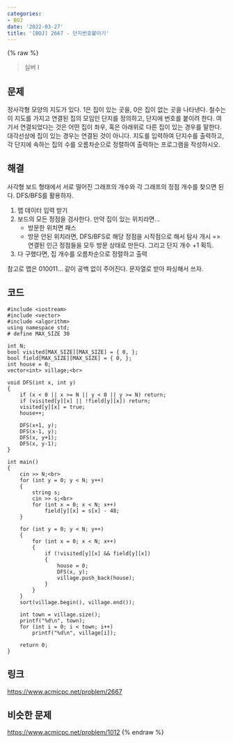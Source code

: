 ```yaml
---
categories:
- BOJ
date: '2022-03-27'
title: '[BOJ] 2667 - 단지번호붙이기'
---
```


{% raw %}
> 실버 I<br>

## 문제
정사각형 모양의 지도가 있다. 1은 집이 있는 곳을, 0은 집이 없는 곳을 나타낸다. 철수는 이 지도를 가지고 연결된 집의 모임인 단지를 정의하고, 단지에 번호를 붙이려 한다. 여기서 연결되었다는 것은 어떤 집이 좌우, 혹은 아래위로 다른 집이 있는 경우를 말한다. 대각선상에 집이 있는 경우는 연결된 것이 아니다. 지도를 입력하여 단지수를 출력하고, 각 단지에 속하는 집의 수를 오름차순으로 정렬하여 출력하는 프로그램을 작성하시오.

##  해결
사각형 보드 형태에서 서로 떨어진 그래프의 개수와 각 그래프의 정점 개수를 찾으면 된다. DFS/BFS를 활용하자.

1. 맵 데이터 입력 받기
2. 보드의 모든 정점을 검사한다. 만약 집이 있는 위치라면...
	- 방문한 위치면 패스
	- 방문 안된 위치라면, DFS/BFS로 해당 정점을 시작점으로 해서 탐사 개시 => 연결된 인근 정점들을 모두 방문 상태로 만든다. 그리고 단지 개수 +1 획득.<br>
3. 다 구했다면, 집 개수를 오름차순으로 정렬하고 출력

참고로 맵은 010011... 같이 공백 없이 주어진다. 문자열로 받아 파싱해서 쓰자.

## 코드
```
#include <iostream>
#include <vector>
#include <algorithm>
using namespace std;
# define MAX_SIZE 30

int N;
bool visited[MAX_SIZE][MAX_SIZE] = { 0, };
bool field[MAX_SIZE][MAX_SIZE] = { 0, };
int house = 0;
vector<int> village;<br>

void DFS(int x, int y)
{
	if (x < 0 || x >= N || y < 0 || y >= N) return;
	if (visited[y][x] || !field[y][x]) return;
	visited[y][x] = true;
	house++;

	DFS(x+1, y);
	DFS(x-1, y);
	DFS(x, y+1);
	DFS(x, y-1);
}

int main()
{
	cin >> N;<br>
	for (int y = 0; y < N; y++)
	{
		string s;
		cin >> s;<br>
		for (int x = 0; x < N; x++)
			field[y][x] = s[x] - 48;
	}

	for (int y = 0; y < N; y++)
	{
		for (int x = 0; x < N; x++)
		{
			if (!visited[y][x] && field[y][x])
			{
				house = 0;
				DFS(x, y);
				village.push_back(house);
			}
		}
	}
	sort(village.begin(), village.end());

	int town = village.size();
	printf("%d\n", town);
	for (int i = 0; i < town; i++)
		printf("%d\n", village[i]);

	return 0;
}
```

## 링크
https://www.acmicpc.net/problem/2667

## 비슷한 문제
https://www.acmicpc.net/problem/1012
{% endraw %}